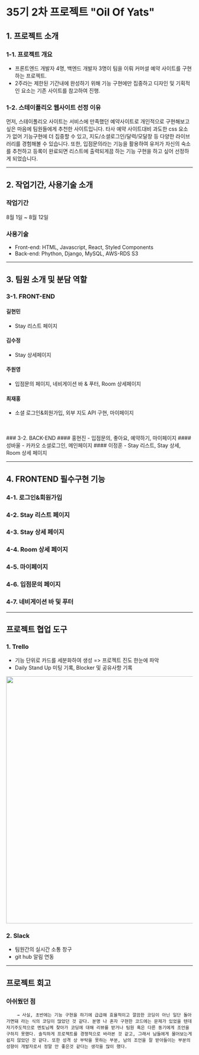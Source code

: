# 35기 2차 프로젝트 "Oil Of Yats"

## 1. 프로젝트 소개
### 1-1. 프로젝트 개요
- 프론트엔드 개발자 4명, 백엔드 개발자 3명이 팀을 이뤄 커머셜 예약 사이트를 구현하는 프로젝트. 
- 2주라는 제한된 기간내에 완성하기 위해 기능 구현에만 집중하고 디자인 및 기획적인 요소는 기존 사이트를 참고하여 진행.
 
### 1-2. 스테이폴리오 웹사이트 선정 이유
먼저, 스테이폴리오 사이트는 서비스에 만족했던 예약사이트로 개인적으로 구현해보고 싶은 마음에 팀원들에게 추천한 사이트입니다. 
타사 예약 사이트대비 과도한 css 요소가 없어 기능구현에 더 집중할 수 있고, 지도/소셜로그인/달력/모달창 등 다양한 라이브러리를 경험해볼 수 있습니다. 또한, 입점문의라는 기능을 활용하여 유저가 자신의 숙소를 추천하고 등록이 완료되면 리스트에 출력되게끔 하는 기능 구현을 하고 싶어 선정하게 되었습니다.

 -------
 
## 2. 작업기간, 사용기술 소개
### 작업기간
8월 1일 ~ 8월 12일 
 
### 사용기술
- Front-end: HTML, Javascript, React, Styled Components
- Back-end: Phython, Django, MySQL, AWS-RDS S3
 

 ------
 
## 3. 팀원 소개 및 분담 역할
### 3-1. FRONT-END
#### 길현민
- Stay 리스트 페이지
#### 김수정
- Stay 상세페이지
#### 주원영 
- 입점문의 페이지, 네비게이션 바 & 푸터, Room 상세페이지
#### 최재홍
- 소셜 로그인&회원가입, 외부 지도 API 구현, 마이페이지
<br />
<br />
### 3-2. BACK-END
#### 홍현진
- 입점문의, 좋아요, 예약하기, 마이페이지
#### 성바울
- 카카오 소셜로그인, 메인페이지
#### 이정훈
- Stay 리스트, Stay 상세, Room 상세 페이지 
 
 
 ------
 
 ## 4. FRONTEND 필수구현 기능
 
 ### 4-1. 로그인&회원가입 
 
 ### 4-2. Stay 리스트 페이지
 
 ### 4-3. Stay 상세 페이지
 
 ### 4-4. Room 상세 페이지
 
 ### 4-5. 마이페이지
 
 ### 4-6. 입점문의 페이지
 
 ### 4-7. 네비게이션 바 및 푸터


-------

## 프로젝트 협업 도구
### 1. Trello
- 기능 단위로 카드를 세분화하여 생성 => 프로젝트 진도 한눈에 파악
- Daily Stand Up 미팅 기록, Blocker 및 공유사항 기록
<img width="666" src="https://user-images.githubusercontent.com/97422072/184637081-639c3f50-a55d-4397-af1f-f8ba51ce3ebe.png">

### 2. Slack
- 팀원간의 실시간 소통 창구
- git hub 알림 연동

-------

## 프로젝트 회고
### 아쉬웠던 점
        → 사실, 초반에는 기능 구현을 하기에 급급해 효율적이고 깔끔한 코딩이 아닌 일단 돌아가면돼 라는 식의 코딩이 많았던 것 같다. 분명 나 혼자 구현한 코드에는 문제가 있었을 텐데 자기주도적으로 멘토님께 찾아가 코딩에 대해 리뷰를 받거나 팀원 혹은 다른 동기에게 조언을 구하지 못했다. 솔직하게 프로젝트를 경쟁적으로 바라본 것 같고, 그래서 남들에게 물어보는게 쉽지 않았던 것 같다. 또한 성격 상 부탁을 못하는 부분, 남의 조언을 잘 받아들이는 부분의 성향이 개발자로서 정말 안 좋은것 같다는 생각을 많이 했다.
